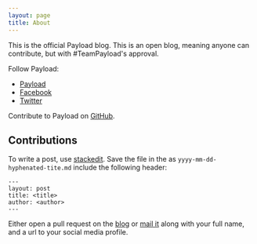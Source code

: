 ```yaml
---
layout: page
title: About
---
```


This is the official Payload blog. This is an open blog, meaning anyone can
contribute, but with #TeamPayload's approval.

Follow Payload:

* [Payload](http://payload.pk/)
* [Facebook](http://hyde.getpoole.com)
* [Twitter](http://lanyon.getpoole.com)

Contribute to Payload on [GitHub](https://github.com/payloadpk).

## Contributions

To write a post, use [stackedit](https://stackedit.io). Save the file in the
as `yyyy-mm-dd-hyphenated-tite.md` include the following header:

```
---
layout: post
title: <title>
author: <author>
---
```

Either open a pull request on the [blog](https://github.com/payloadpk/blog)
or [mail it](mailto:team@payload.pk) along with your full name, and a url to
your social media profile.
